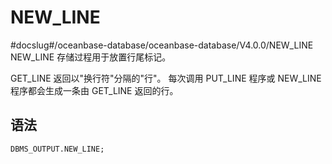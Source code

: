 NEW_LINE 
=============================
#docslug#/oceanbase-database/oceanbase-database/V4.0.0/NEW_LINE
NEW_LINE 存储过程用于放置行尾标记。

GET_LINE 返回以"换行符"分隔的"行"。 每次调用 PUT_LINE 程序或 NEW_LINE 程序都会生成一条由 GET_LINE 返回的行。

语法 
-----------

```unknow
DBMS_OUTPUT.NEW_LINE;
```



